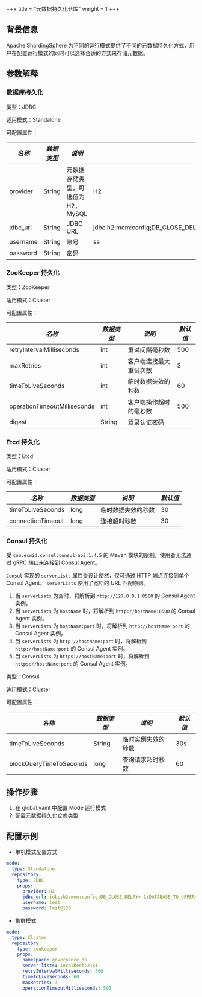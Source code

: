 +++
title = "元数据持久化仓库"
weight = 1
+++

## 背景信息

Apache ShardingSphere 为不同的运行模式提供了不同的元数据持久化方式，用户在配置运行模式的同时可以选择合适的方式来存储元数据。

## 参数解释

### 数据库持久化

类型：JDBC

适用模式：Standalone

可配置属性：

| *名称*     | *数据类型* | *说明*                  | *默认值*                                                                   |
|----------|--------|-----------------------|-------------------------------------------------------------------------|
| provider | String | 元数据存储类型，可选值为 H2，MySQL | H2                                                                      |
| jdbc_url | String | JDBC URL              | jdbc:h2:mem:config;DB_CLOSE_DELAY=-1;DATABASE_TO_UPPER=false;MODE=MYSQL |
| username | String | 账号                    | sa                                                                      |
| password | String | 密码                    |                                                                         |


### ZooKeeper 持久化

类型：ZooKeeper

适用模式：Cluster

可配置属性：

| *名称*                         | *数据类型* | *说明*        | *默认值* |
|------------------------------|--------|-------------|-------|
| retryIntervalMilliseconds    | int    | 重试间隔毫秒数     | 500   |
| maxRetries                   | int    | 客户端连接最大重试次数 | 3     |
| timeToLiveSeconds            | int    | 临时数据失效的秒数   | 60    |
| operationTimeoutMilliseconds | int    | 客户端操作超时的毫秒数 | 500   |
| digest                       | String | 登录认证密码      |       |

### Etcd 持久化

类型：Etcd

适用模式：Cluster

可配置属性：

| *名称*              | *数据类型* | *说明*      | *默认值* |
|-------------------|--------|-----------|-------|
| timeToLiveSeconds | long   | 临时数据失效的秒数 | 30    |
| connectionTimeout | long   | 连接超时秒数    | 30    |

### Consul 持久化

受 `com.ecwid.consul:consul-api:1.4.5` 的 Maven 模块的限制，使用者无法通过 gRPC 端口来连接到  Consul Agent。

`Consul` 实现的 `serverLists` 属性受设计使然，仅可通过 HTTP 端点连接到单个 Consul Agent。
`serverLists` 使用了宽松的 URL 匹配原则。
1. 当 `serverLists` 为空时，将解析到 `http://127.0.0.1:8500` 的 Consul Agent 实例。
2. 当 `serverLists` 为 `hostName` 时，将解析到 `http://hostName:8500` 的 Consul Agent 实例。
3. 当 `serverLists` 为 `hostName:port` 时，将解析到 `http://hostName:port` 的 Consul Agent 实例。
4. 当 `serverLists` 为 `http://hostName:port` 时，将解析到 `http://hostName:port` 的 Consul Agent 实例。
5. 当 `serverLists` 为 `https://hostName:port` 时，将解析到 `https://hostName:port` 的 Consul Agent 实例。

类型：Consul

适用模式：Cluster

可配置属性：

| *名称*                    | *数据类型* | *说明*      | *默认值* |
|-------------------------|--------|-----------|-------|
| timeToLiveSeconds       | String | 临时实例失效的秒数 | 30s   |
| blockQueryTimeToSeconds | long   | 查询请求超时秒数  | 60    |

## 操作步骤

1. 在 global.yaml 中配置 Mode 运行模式
1. 配置元数据持久化仓库类型

## 配置示例

- 单机模式配置方式

```yaml
mode:
  type: Standalone
  repository:
    type: JDBC
    props:
      provider: H2
      jdbc_url: jdbc:h2:mem:config;DB_CLOSE_DELAY=-1;DATABASE_TO_UPPER=false;MODE=MYSQL
      username: test
      password: Test@123
```

- 集群模式

```yaml
mode:
  type: Cluster
  repository:
    type: zookeeper
    props:
      namespace: governance_ds
      server-lists: localhost:2181
      retryIntervalMilliseconds: 500
      timeToLiveSeconds: 60
      maxRetries: 3
      operationTimeoutMilliseconds: 500
```
